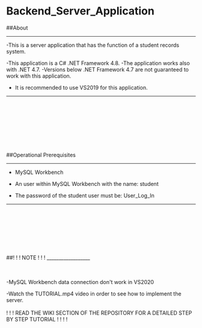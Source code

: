 # Backend_Server_Application

##About
_______

-This is a server application that has the function of a student records system.

-This application is a C# .NET Framework 4.8.
-The application works also with .NET 4.7.
-Versions below .NET Framework 4.7 are not guaranteed
to work with this application.
- It is recommended to use VS2019 for this application.

_______________________________________

<br/>
<br/>
<br/>
<br/>
<br/>
<br/>
<br/>

##Operational Prerequisites
__________________________
- MySQL Workbench

- An user within MySQL Workbench with the name: student 

- The password of the student user must be: User_Log_In

______________________________________________
<br/>
<br/>
<br/>
<br/>
<br/>
<br/>
<br/>
##! ! ! NOTE ! ! !
__________________
<br/>
<br/>
<br/>

-MySQL Workbench data connection don't work in VS2020

-Watch the TUTORIAL.mp4 video in order to see how to implement the server.
<br/>
<br/>
! ! ! READ THE WIKI SECTION OF THE REPOSITORY FOR A DETAILED STEP BY STEP TUTORIAL ! ! ! !

